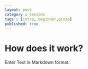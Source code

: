 ```yaml
---
layout: post
category : lessons
tags : [intro, beginner,prose]
published: true
---
```

# How does it work?

Enter Text in Markdown format.
